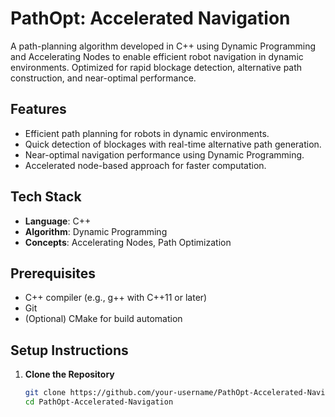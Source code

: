 # PathOpt: Accelerated Navigation

A path-planning algorithm developed in C++ using Dynamic Programming and Accelerating Nodes to enable efficient robot navigation in dynamic environments. Optimized for rapid blockage detection, alternative path construction, and near-optimal performance.

## Features
- Efficient path planning for robots in dynamic environments.
- Quick detection of blockages with real-time alternative path generation.
- Near-optimal navigation performance using Dynamic Programming.
- Accelerated node-based approach for faster computation.

## Tech Stack
- **Language**: C++
- **Algorithm**: Dynamic Programming
- **Concepts**: Accelerating Nodes, Path Optimization

## Prerequisites
- C++ compiler (e.g., g++ with C++11 or later)
- Git
- (Optional) CMake for build automation

## Setup Instructions
1. **Clone the Repository**  
   ```bash
   git clone https://github.com/your-username/PathOpt-Accelerated-Navigation.git
   cd PathOpt-Accelerated-Navigation
